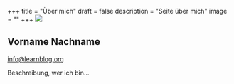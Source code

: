 +++
title = "Über mich"
draft = false
description = "Seite über mich"
image = ""
+++
![](/img/default-author.png)

## Vorname Nachname

info@learnblog.org

Beschreibung, wer ich bin...

